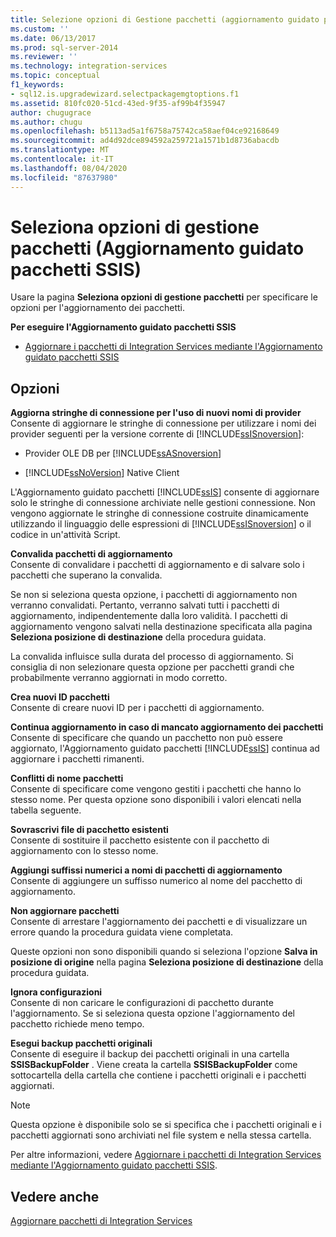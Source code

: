 ```yaml
---
title: Selezione opzioni di Gestione pacchetti (aggiornamento guidato pacchetti SSIS) | Microsoft Docs
ms.custom: ''
ms.date: 06/13/2017
ms.prod: sql-server-2014
ms.reviewer: ''
ms.technology: integration-services
ms.topic: conceptual
f1_keywords:
- sql12.is.upgradewizard.selectpackagemgtoptions.f1
ms.assetid: 810fc020-51cd-43ed-9f35-af99b4f35947
author: chugugrace
ms.author: chugu
ms.openlocfilehash: b5113ad5a1f6758a75742ca58aef04ce92168649
ms.sourcegitcommit: ad4d92dce894592a259721a1571b1d8736abacdb
ms.translationtype: MT
ms.contentlocale: it-IT
ms.lasthandoff: 08/04/2020
ms.locfileid: "87637980"
---
```

# <a name="select-package-management-options-ssis-package-upgrade-wizard"></a>Seleziona opzioni di gestione pacchetti (Aggiornamento guidato pacchetti SSIS)
  Usare la pagina **Seleziona opzioni di gestione pacchetti** per specificare le opzioni per l'aggiornamento dei pacchetti.  
  
 **Per eseguire l'Aggiornamento guidato pacchetti SSIS**  
  
-   [Aggiornare i pacchetti di Integration Services mediante l'Aggiornamento guidato pacchetti SSIS](install-windows/upgrade-integration-services-packages-using-the-ssis-package-upgrade-wizard.md)  
  
## <a name="options"></a>Opzioni  
 **Aggiorna stringhe di connessione per l'uso di nuovi nomi di provider**  
 Consente di aggiornare le stringhe di connessione per utilizzare i nomi dei provider seguenti per la versione corrente di [!INCLUDE[ssISnoversion](../includes/ssisnoversion-md.md)]:  
  
-   Provider OLE DB per [!INCLUDE[ssASnoversion](../includes/ssasnoversion-md.md)]  
  
-   [!INCLUDE[ssNoVersion](../includes/ssnoversion-md.md)] Native Client  
  
 L'Aggiornamento guidato pacchetti [!INCLUDE[ssIS](../includes/ssis-md.md)] consente di aggiornare solo le stringhe di connessione archiviate nelle gestioni connessione. Non vengono aggiornate le stringhe di connessione costruite dinamicamente utilizzando il linguaggio delle espressioni di [!INCLUDE[ssISnoversion](../includes/ssisnoversion-md.md)] o il codice in un'attività Script.  
  
 **Convalida pacchetti di aggiornamento**  
 Consente di convalidare i pacchetti di aggiornamento e di salvare solo i pacchetti che superano la convalida.  
  
 Se non si seleziona questa opzione, i pacchetti di aggiornamento non verranno convalidati. Pertanto, verranno salvati tutti i pacchetti di aggiornamento, indipendentemente dalla loro validità. I pacchetti di aggiornamento vengono salvati nella destinazione specificata alla pagina **Seleziona posizione di destinazione** della procedura guidata.  
  
 La convalida influisce sulla durata del processo di aggiornamento. Si consiglia di non selezionare questa opzione per pacchetti grandi che probabilmente verranno aggiornati in modo corretto.  
  
 **Crea nuovi ID pacchetti**  
 Consente di creare nuovi ID per i pacchetti di aggiornamento.  
  
 **Continua aggiornamento in caso di mancato aggiornamento dei pacchetti**  
 Consente di specificare che quando un pacchetto non può essere aggiornato, l'Aggiornamento guidato pacchetti [!INCLUDE[ssIS](../includes/ssis-md.md)] continua ad aggiornare i pacchetti rimanenti.  
  
 **Conflitti di nome pacchetti**  
 Consente di specificare come vengono gestiti i pacchetti che hanno lo stesso nome. Per questa opzione sono disponibili i valori elencati nella tabella seguente.  
  
 **Sovrascrivi file di pacchetto esistenti**  
 Consente di sostituire il pacchetto esistente con il pacchetto di aggiornamento con lo stesso nome.  
  
 **Aggiungi suffissi numerici a nomi di pacchetti di aggiornamento**  
 Consente di aggiungere un suffisso numerico al nome del pacchetto di aggiornamento.  
  
 **Non aggiornare pacchetti**  
 Consente di arrestare l'aggiornamento dei pacchetti e di visualizzare un errore quando la procedura guidata viene completata.  
  
 Queste opzioni non sono disponibili quando si seleziona l'opzione **Salva in posizione di origine** nella pagina **Seleziona posizione di destinazione** della procedura guidata.  
  
 **Ignora configurazioni**  
 Consente di non caricare le configurazioni di pacchetto durante l'aggiornamento. Se si seleziona questa opzione l'aggiornamento del pacchetto richiede meno tempo.  
  
 **Esegui backup pacchetti originali**  
 Consente di eseguire il backup dei pacchetti originali in una cartella **SSISBackupFolder** . Viene creata la cartella **SSISBackupFolder** come sottocartella della cartella che contiene i pacchetti originali e i pacchetti aggiornati.  
  
> [!NOTE]  
>  Questa opzione è disponibile solo se si specifica che i pacchetti originali e i pacchetti aggiornati sono archiviati nel file system e nella stessa cartella.  
  
 Per altre informazioni, vedere [Aggiornare i pacchetti di Integration Services mediante l'Aggiornamento guidato pacchetti SSIS](install-windows/upgrade-integration-services-packages-using-the-ssis-package-upgrade-wizard.md).  
  
## <a name="see-also"></a>Vedere anche  
 [Aggiornare pacchetti di Integration Services](install-windows/upgrade-integration-services-packages.md)  
  
  

